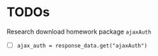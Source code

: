 # TODOs

Research download homework package `ajaxAuth`
- [ ] `ajax_auth = response_data.get("ajaxAuth")`